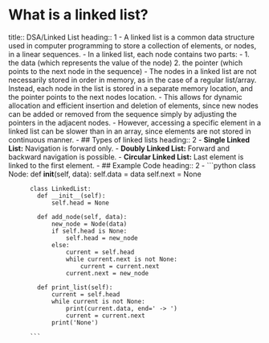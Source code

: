 # What is a linked list?
title:: DSA/Linked List
heading:: 1
	- A linked list is a common data structure used in computer programming to store a collection of elements, or nodes, in a linear sequences.
	- In a linked list, each node contains two parts:
		- 1. the data (which represents the value of the node)
		  2. the pointer (which points to the next node in the sequence)
	- The nodes in a linked list are not necessarily stored in order in memory, as in the case of a regular list/array. Instead, each node in the list is stored in a separate memory location, and the pointer points to the next nodes location.
	- This allows for dynamic allocation and efficient insertion and deletion of elements, since new nodes can be added or removed from the sequence simply by adjusting the pointers in the adjacent nodes.
	- However, accessing a specific element in a linked list can be slower than in an array, since elements are not stored in continuous manner.
	- ## Types of linked lists
	  heading:: 2
		- **Single Linked List:** Navigation is forward only.
		- **Doubly Linked List:** Forward and backward navigation is possible.
		- **Circular Linked List:** Last element is linked to the first element.
	- ## Example Code
	  heading:: 2
		- ```python
		  class Node:
		    def __init__(self, data):
		        self.data = data
		        self.next = None
		  
		  class LinkedList:
		    def __init__(self):
		        self.head = None
		  
		    def add_node(self, data):
		        new_node = Node(data)
		        if self.head is None:
		            self.head = new_node
		        else:
		            current = self.head
		            while current.next is not None:
		                current = current.next
		            current.next = new_node
		  
		    def print_list(self):
		        current = self.head
		        while current is not None:
		            print(current.data, end=' -> ')
		            current = current.next
		        print('None')
		  
		  ```